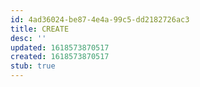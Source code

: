 ```yaml
---
id: 4ad36024-be87-4e4a-99c5-dd2182726ac3
title: CREATE
desc: ''
updated: 1618573870517
created: 1618573870517
stub: true
---
```


